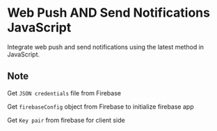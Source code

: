 # Web Push AND Send Notifications JavaScript
Integrate web push and send notifications using the latest method in JavaScript.

## Note
Get `JSON credentials` file from Firebase

Get `firebaseConfig` object from Firebase to initialize firebase app

Get `Key pair` from firebase for client side
